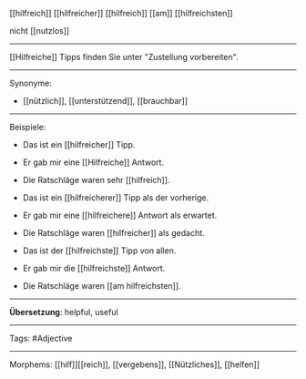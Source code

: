 [[hilfreich]]
[[hilfreicher]]
[[hilfreich]]
[[am]] [[hilfreichsten]]

nicht [[nutzlos]]

---
[[Hilfreiche]] Tipps finden Sie unter "Zustellung vorbereiten".

---

Synonyme:
- [[nützlich]], [[unterstützend]], [[brauchbar]]

---
Beispiele:

- Das ist ein [[hilfreicher]] Tipp.
- Er gab mir eine [[Hilfreiche]] Antwort.
- Die Ratschläge waren sehr [[hilfreich]].

- Das ist ein [[hilfreicherer]] Tipp als der vorherige.
- Er gab mir eine [[hilfreichere]] Antwort als erwartet.
- Die Ratschläge waren [[hilfreicher]] als gedacht.

- Das ist der [[hilfreichste]] Tipp von allen.
- Er gab mir die [[hilfreichste]] Antwort.
- Die Ratschläge waren [[am hilfreichsten]].

---
**Übersetzung**:
helpful, useful

---

Tags: 
#Adjective

---
Morphems:
[[hilf]][[reich]], [[vergebens]], [[Nützliches]], [[helfen]]